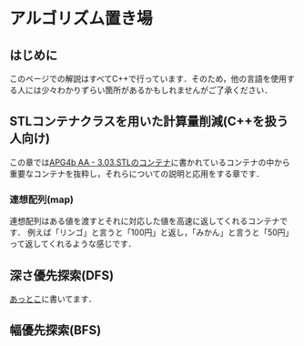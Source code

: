 # アルゴリズム置き場

## はじめに

このページでの解説はすべてC++で行っています．そのため，他の言語を使用する人には少々わかりずらい箇所があるかもしれませんがご了承ください．

## STLコンテナクラスを用いた計算量削減(C++を扱う人向け)

この章では[APG4b AA - 3.03.STLのコンテナ](https://atcoder.jp/contests/apg4b/tasks/APG4b_aa)に書かれているコンテナの中から重要なコンテナを抜粋し，それらについての説明と応用をする章です．

### 連想配列(map)

連想配列はある値を渡すとそれに対応した値を高速に返してくれるコンテナです．
例えば「リンゴ」と言うと「100円」と返し，「みかん」と言うと「50円」って返してくれるような感じです．


## 深さ優先探索(DFS)

[あっとこ](https://atcoder.jp/contests/atc001/tasks/dfs_a)に書いてます．

## 幅優先探索(BFS)

